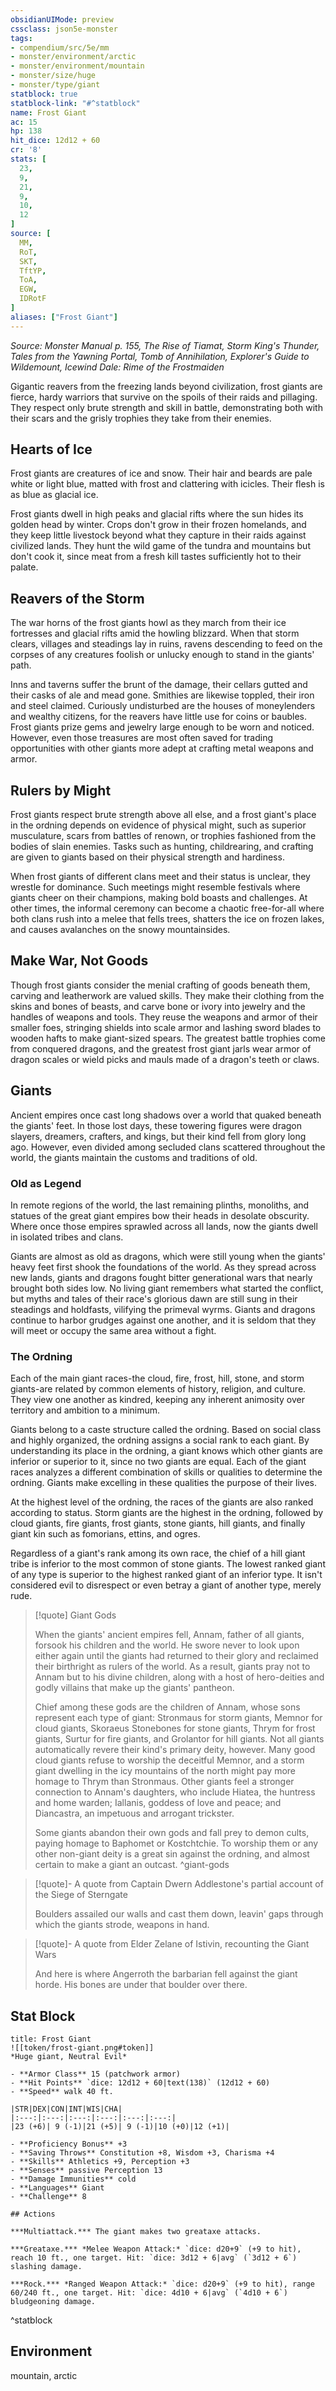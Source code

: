 ```yaml
---
obsidianUIMode: preview
cssclass: json5e-monster
tags:
- compendium/src/5e/mm
- monster/environment/arctic
- monster/environment/mountain
- monster/size/huge
- monster/type/giant
statblock: true
statblock-link: "#^statblock"
name: Frost Giant
ac: 15
hp: 138
hit_dice: 12d12 + 60
cr: '8'
stats: [
  23,
  9,
  21,
  9,
  10,
  12
]
source: [
  MM,
  RoT,
  SKT,
  TftYP,
  ToA,
  EGW,
  IDRotF
]
aliases: ["Frost Giant"]
---
```

*Source: Monster Manual p. 155, The Rise of Tiamat, Storm King's Thunder, Tales from the Yawning Portal, Tomb of Annihilation, Explorer's Guide to Wildemount, Icewind Dale: Rime of the Frostmaiden*  

Gigantic reavers from the freezing lands beyond civilization, frost giants are fierce, hardy warriors that survive on the spoils of their raids and pillaging. They respect only brute strength and skill in battle, demonstrating both with their scars and the grisly trophies they take from their enemies.

## Hearts of Ice

Frost giants are creatures of ice and snow. Their hair and beards are pale white or light blue, matted with frost and clattering with icicles. Their flesh is as blue as glacial ice.

Frost giants dwell in high peaks and glacial rifts where the sun hides its golden head by winter. Crops don't grow in their frozen homelands, and they keep little livestock beyond what they capture in their raids against civilized lands. They hunt the wild game of the tundra and mountains but don't cook it, since meat from a fresh kill tastes sufficiently hot to their palate.

## Reavers of the Storm

The war horns of the frost giants howl as they march from their ice fortresses and glacial rifts amid the howling blizzard. When that storm clears, villages and steadings lay in ruins, ravens descending to feed on the corpses of any creatures foolish or unlucky enough to stand in the giants' path.

Inns and taverns suffer the brunt of the damage, their cellars gutted and their casks of ale and mead gone. Smithies are likewise toppled, their iron and steel claimed. Curiously undisturbed are the houses of moneylenders and wealthy citizens, for the reavers have little use for coins or baubles. Frost giants prize gems and jewelry large enough to be worn and noticed. However, even those treasures are most often saved for trading opportunities with other giants more adept at crafting metal weapons and armor.

## Rulers by Might

Frost giants respect brute strength above all else, and a frost giant's place in the ordning depends on evidence of physical might, such as superior musculature, scars from battles of renown, or trophies fashioned from the bodies of slain enemies. Tasks such as hunting, childrearing, and crafting are given to giants based on their physical strength and hardiness.

When frost giants of different clans meet and their status is unclear, they wrestle for dominance. Such meetings might resemble festivals where giants cheer on their champions, making bold boasts and challenges. At other times, the informal ceremony can become a chaotic free-for-all where both clans rush into a melee that fells trees, shatters the ice on frozen lakes, and causes avalanches on the snowy mountainsides.

## Make War, Not Goods

Though frost giants consider the menial crafting of goods beneath them, carving and leatherwork are valued skills. They make their clothing from the skins and bones of beasts, and carve bone or ivory into jewelry and the handles of weapons and tools. They reuse the weapons and armor of their smaller foes, stringing shields into scale armor and lashing sword blades to wooden hafts to make giant-sized spears. The greatest battle trophies come from conquered dragons, and the greatest frost giant jarls wear armor of dragon scales or wield picks and mauls made of a dragon's teeth or claws.

## Giants

Ancient empires once cast long shadows over a world that quaked beneath the giants' feet. In those lost days, these towering figures were dragon slayers, dreamers, crafters, and kings, but their kind fell from glory long ago. However, even divided among secluded clans scattered throughout the world, the giants maintain the customs and traditions of old.

### Old as Legend

In remote regions of the world, the last remaining plinths, monoliths, and statues of the great giant empires bow their heads in desolate obscurity. Where once those empires sprawled across all lands, now the giants dwell in isolated tribes and clans.

Giants are almost as old as dragons, which were still young when the giants' heavy feet first shook the foundations of the world. As they spread across new lands, giants and dragons fought bitter generational wars that nearly brought both sides low. No living giant remembers what started the conflict, but myths and tales of their race's glorious dawn are still sung in their steadings and holdfasts, vilifying the primeval wyrms. Giants and dragons continue to harbor grudges against one another, and it is seldom that they will meet or occupy the same area without a fight.

### The Ordning

Each of the main giant races-the cloud, fire, frost, hill, stone, and storm giants-are related by common elements of history, religion, and culture. They view one another as kindred, keeping any inherent animosity over territory and ambition to a minimum.

Giants belong to a caste structure called the ordning. Based on social class and highly organized, the ordning assigns a social rank to each giant. By understanding its place in the ordning, a giant knows which other giants are inferior or superior to it, since no two giants are equal. Each of the giant races analyzes a different combination of skills or qualities to determine the ordning. Giants make excelling in these qualities the purpose of their lives.

At the highest level of the ordning, the races of the giants are also ranked according to status. Storm giants are the highest in the ordning, followed by cloud giants, fire giants, frost giants, stone giants, hill giants, and finally giant kin such as fomorians, ettins, and ogres.

Regardless of a giant's rank among its own race, the chief of a hill giant tribe is inferior to the most common of stone giants. The lowest ranked giant of any type is superior to the highest ranked giant of an inferior type. It isn't considered evil to disrespect or even betray a giant of another type, merely rude.

> [!quote] Giant Gods
> 
> When the giants' ancient empires fell, Annam, father of all giants, forsook his children and the world. He swore never to look upon either again until the giants had returned to their glory and reclaimed their birthright as rulers of the world. As a result, giants pray not to Annam but to his divine children, along with a host of hero-deities and godly villains that make up the giants' pantheon.
> 
> Chief among these gods are the children of Annam, whose sons represent each type of giant: Stronmaus for storm giants, Memnor for cloud giants, Skoraeus Stonebones for stone giants, Thrym for frost giants, Surtur for fire giants, and Grolantor for hill giants. Not all giants automatically revere their kind's primary deity, however. Many good cloud giants refuse to worship the deceitful Memnor, and a storm giant dwelling in the icy mountains of the north might pay more homage to Thrym than Stronmaus. Other giants feel a stronger connection to Annam's daughters, who include Hiatea, the huntress and home warden; Iallanis, goddess of love and peace; and Diancastra, an impetuous and arrogant trickster.
> 
> Some giants abandon their own gods and fall prey to demon cults, paying homage to Baphomet or Kostchtchie. To worship them or any other non-giant deity is a great sin against the ordning, and almost certain to make a giant an outcast.
^giant-gods

> [!quote]- A quote from Captain Dwern Addlestone's partial account of the Siege of Sterngate  
> 
> Boulders assailed our walls and cast them down, leavin' gaps through which the giants strode, weapons in hand.

> [!quote]- A quote from Elder Zelane of Istivin, recounting the Giant Wars  
> 
> And here is where Angerroth the barbarian fell against the giant horde. His bones are under that boulder over there.


## Stat Block

```ad-statblock
title: Frost Giant
![[token/frost-giant.png#token]]
*Huge giant, Neutral Evil*

- **Armor Class** 15 (patchwork armor)
- **Hit Points** `dice: 12d12 + 60|text(138)` (12d12 + 60) 
- **Speed** walk 40 ft.

|STR|DEX|CON|INT|WIS|CHA|
|:---:|:---:|:---:|:---:|:---:|:---:|
|23 (+6)| 9 (-1)|21 (+5)| 9 (-1)|10 (+0)|12 (+1)|

- **Proficiency Bonus** +3
- **Saving Throws** Constitution +8, Wisdom +3, Charisma +4
- **Skills** Athletics +9, Perception +3
- **Senses** passive Perception 13
- **Damage Immunities** cold
- **Languages** Giant
- **Challenge** 8

## Actions

***Multiattack.*** The giant makes two greataxe attacks.

***Greataxe.*** *Melee Weapon Attack:* `dice: d20+9` (+9 to hit), reach 10 ft., one target. Hit: `dice: 3d12 + 6|avg` (`3d12 + 6`) slashing damage.

***Rock.*** *Ranged Weapon Attack:* `dice: d20+9` (+9 to hit), range 60/240 ft., one target. Hit: `dice: 4d10 + 6|avg` (`4d10 + 6`) bludgeoning damage.
```
^statblock

## Environment

mountain, arctic